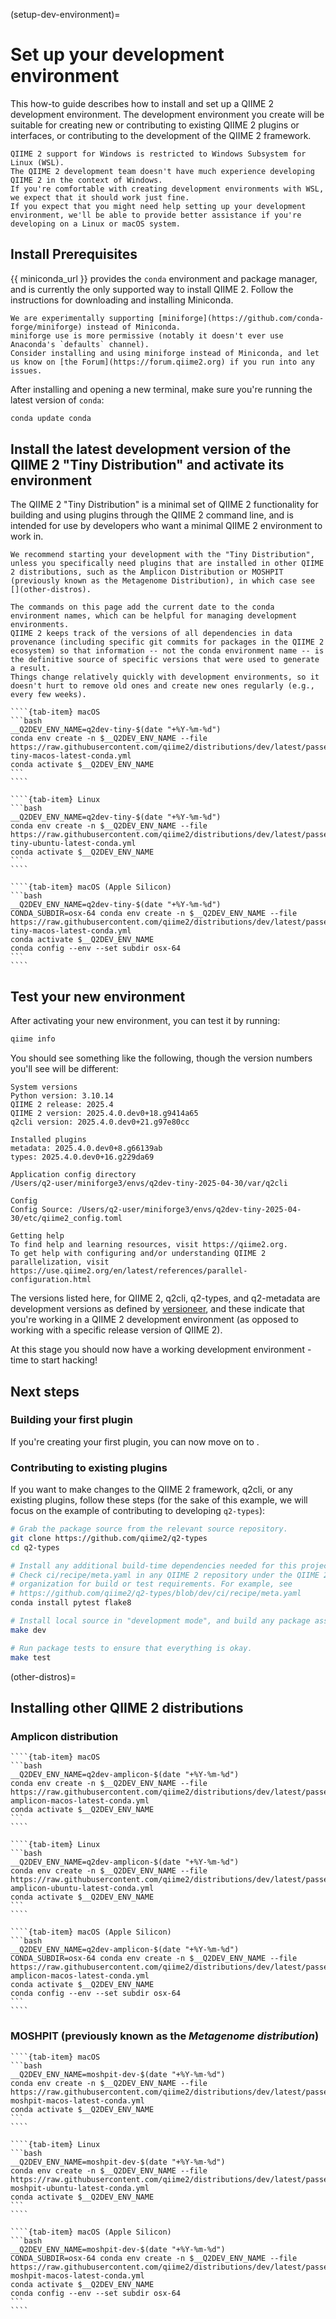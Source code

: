 (setup-dev-environment)=
# Set up your development environment

This how-to guide describes how to install and set up a QIIME 2 development environment.
The development environment you create will be suitable for creating new or contributing to existing QIIME 2 plugins or interfaces, or contributing to the development of the QIIME 2 framework.

```{warning}
QIIME 2 support for Windows is restricted to Windows Subsystem for Linux (WSL).
The QIIME 2 development team doesn't have much experience developing QIIME 2 in the context of Windows.
If you're comfortable with creating development environments with WSL, we expect that it should work just fine.
If you expect that you might need help setting up your development environment, we'll be able to provide better assistance if you're developing on a Linux or macOS system.
```

## Install Prerequisites

{{ miniconda_url }} provides the ``conda`` environment and package manager, and is currently the only supported way to install QIIME 2.
Follow the instructions for downloading and installing Miniconda.

```{note}
We are experimentally supporting [miniforge](https://github.com/conda-forge/miniforge) instead of Miniconda.
miniforge use is more permissive (notably it doesn't ever use Anaconda's `defaults` channel).
Consider installing and using miniforge instead of Miniconda, and let us know on [the Forum](https://forum.qiime2.org) if you run into any issues.
```

After installing and opening a new terminal, make sure you're running the latest version of ``conda``:

```bash
conda update conda
```

## Install the latest development version of the QIIME 2 "Tiny Distribution" and activate its environment

The QIIME 2 "Tiny Distribution" is a minimal set of QIIME 2 functionality for building and using plugins through the QIIME 2 command line, and is intended for use by developers who want a minimal QIIME 2 environment to work in.

```{note}
We recommend starting your development with the "Tiny Distribution", unless you specifically need plugins that are installed in other QIIME 2 distributions, such as the Amplicon Distribution or MOSHPIT (previously known as the Metagenome Distribution), in which case see [](other-distros).
```

```{note}
The commands on this page add the current date to the conda environment names, which can be helpful for managing development environments.
QIIME 2 keeps track of the versions of all dependencies in data provenance (including specific git commits for packages in the QIIME 2 ecosystem) so that information -- not the conda environment name -- is the definitive source of specific versions that were used to generate a result.
Things change relatively quickly with development environments, so it doesn't hurt to remove old ones and create new ones regularly (e.g., every few weeks).
```


`````{tab-set}
````{tab-item} macOS
```bash
__Q2DEV_ENV_NAME=q2dev-tiny-$(date "+%Y-%m-%d")
conda env create -n $__Q2DEV_ENV_NAME --file https://raw.githubusercontent.com/qiime2/distributions/dev/latest/passed/qiime2-tiny-macos-latest-conda.yml
conda activate $__Q2DEV_ENV_NAME
```
````

````{tab-item} Linux
```bash
__Q2DEV_ENV_NAME=q2dev-tiny-$(date "+%Y-%m-%d")
conda env create -n $__Q2DEV_ENV_NAME --file https://raw.githubusercontent.com/qiime2/distributions/dev/latest/passed/qiime2-tiny-ubuntu-latest-conda.yml
conda activate $__Q2DEV_ENV_NAME
```
````

````{tab-item} macOS (Apple Silicon)
```bash
__Q2DEV_ENV_NAME=q2dev-tiny-$(date "+%Y-%m-%d")
CONDA_SUBDIR=osx-64 conda env create -n $__Q2DEV_ENV_NAME --file https://raw.githubusercontent.com/qiime2/distributions/dev/latest/passed/qiime2-tiny-macos-latest-conda.yml
conda activate $__Q2DEV_ENV_NAME
conda config --env --set subdir osx-64
```
````
`````

## Test your new environment

After activating your new environment, you can test it by running:

```bash
qiime info
```

You should see something like the following, though the version numbers you'll see will be different:

```
System versions
Python version: 3.10.14
QIIME 2 release: 2025.4
QIIME 2 version: 2025.4.0.dev0+18.g9414a65
q2cli version: 2025.4.0.dev0+21.g97e80cc

Installed plugins
metadata: 2025.4.0.dev0+8.g66139ab
types: 2025.4.0.dev0+16.g229da69

Application config directory
/Users/q2-user/miniforge3/envs/q2dev-tiny-2025-04-30/var/q2cli

Config
Config Source: /Users/q2-user/miniforge3/envs/q2dev-tiny-2025-04-30/etc/qiime2_config.toml

Getting help
To find help and learning resources, visit https://qiime2.org.
To get help with configuring and/or understanding QIIME 2 parallelization, visit https://use.qiime2.org/en/latest/references/parallel-configuration.html
```

The versions listed here, for QIIME 2, q2cli, q2-types, and q2-metadata are development versions as defined by [versioneer](https://github.com/python-versioneer/python-versioneer), and these indicate that you're working in a QIIME 2 development environment (as opposed to working with a specific release version of QIIME 2).

At this stage you should now have a working development environment - time to start hacking!

## Next steps

### Building your first plugin

If you're creating your first plugin, you can now move on to [](plugin-tutorial-intro).

### Contributing to existing plugins
If you want to make changes to the QIIME 2 framework, q2cli, or any existing plugins, follow these steps (for the sake of this example, we will focus on the example of contributing to developing ``q2-types``):

```bash
# Grab the package source from the relevant source repository.
git clone https://github.com/qiime2/q2-types
cd q2-types

# Install any additional build-time dependencies needed for this project.
# Check ci/recipe/meta.yaml in any QIIME 2 repository under the QIIME 2 GitHub
# organization for build or test requirements. For example, see
# https://github.com/qiime2/q2-types/blob/dev/ci/recipe/meta.yaml
conda install pytest flake8

# Install local source in "development mode", and build any package assets.
make dev

# Run package tests to ensure that everything is okay.
make test
```

(other-distros)=
## Installing other QIIME 2 distributions

### Amplicon distribution

`````{tab-set}
````{tab-item} macOS
```bash
__Q2DEV_ENV_NAME=q2dev-amplicon-$(date "+%Y-%m-%d")
conda env create -n $__Q2DEV_ENV_NAME --file https://raw.githubusercontent.com/qiime2/distributions/dev/latest/passed/qiime2-amplicon-macos-latest-conda.yml
conda activate $__Q2DEV_ENV_NAME
```
````

````{tab-item} Linux
```bash
__Q2DEV_ENV_NAME=q2dev-amplicon-$(date "+%Y-%m-%d")
conda env create -n $__Q2DEV_ENV_NAME --file https://raw.githubusercontent.com/qiime2/distributions/dev/latest/passed/qiime2-amplicon-ubuntu-latest-conda.yml
conda activate $__Q2DEV_ENV_NAME
```
````

````{tab-item} macOS (Apple Silicon)
```bash
__Q2DEV_ENV_NAME=q2dev-amplicon-$(date "+%Y-%m-%d")
CONDA_SUBDIR=osx-64 conda env create -n $__Q2DEV_ENV_NAME --file https://raw.githubusercontent.com/qiime2/distributions/dev/latest/passed/qiime2-amplicon-macos-latest-conda.yml
conda activate $__Q2DEV_ENV_NAME
conda config --env --set subdir osx-64
```
````
`````

### MOSHPIT (previously known as the *Metagenome distribution*)

`````{tab-set}
````{tab-item} macOS
```bash
__Q2DEV_ENV_NAME=moshpit-dev-$(date "+%Y-%m-%d")
conda env create -n $__Q2DEV_ENV_NAME --file https://raw.githubusercontent.com/qiime2/distributions/dev/latest/passed/qiime2-moshpit-macos-latest-conda.yml
conda activate $__Q2DEV_ENV_NAME
```
````

````{tab-item} Linux
```bash
__Q2DEV_ENV_NAME=moshpit-dev-$(date "+%Y-%m-%d")
conda env create -n $__Q2DEV_ENV_NAME --file https://raw.githubusercontent.com/qiime2/distributions/dev/latest/passed/qiime2-moshpit-ubuntu-latest-conda.yml
conda activate $__Q2DEV_ENV_NAME
```
````

````{tab-item} macOS (Apple Silicon)
```bash
__Q2DEV_ENV_NAME=moshpit-dev-$(date "+%Y-%m-%d")
CONDA_SUBDIR=osx-64 conda env create -n $__Q2DEV_ENV_NAME --file https://raw.githubusercontent.com/qiime2/distributions/dev/latest/passed/qiime2-moshpit-macos-latest-conda.yml
conda activate $__Q2DEV_ENV_NAME
conda config --env --set subdir osx-64
```
````
`````
